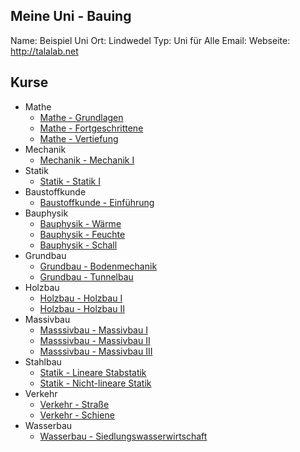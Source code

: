 Meine Uni - Bauing
---

Name: Beispiel Uni
Ort: Lindwedel
Typ: Uni für Alle
Email: 
Webseite: http://talalab.net

Kurse
---

+ Mathe
  * [Mathe - Grundlagen](https://github.com/axel-klinger/tala-tutorial/blob/master/beispiele/uni/bauing/mathe/mathe-a/kurs.md)
  * [Mathe - Fortgeschrittene](https://github.com/axel-klinger/tala-tutorial/blob/master/beispiele/uni/bauing/mathe/mathe-b/kurs.md)
  * [Mathe - Vertiefung](https://github.com/axel-klinger/tala-tutorial/blob/master/beispiele/uni/bauing/mathe/mathe-c/kurs.md)
+ Mechanik
  * [Mechanik - Mechanik I](https://github.com/axel-klinger/tala-tutorial/blob/master/beispiele/uni/bauing/mechanik/kurs.md)
+ Statik
  * [Statik - Statik I](https://github.com/axel-klinger/tala-tutorial/blob/master/beispiele/uni/bauing/statik/kurs.md)
+ Baustoffkunde
  * [Baustoffkunde - Einführung](https://github.com/axel-klinger/tala-tutorial/blob/master/beispiele/uni/bauing/baustoffkunde/kurs.md)
+ Bauphysik
  * [Bauphysik - Wärme](https://github.com/axel-klinger/tala-tutorial/blob/master/beispiele/uni/bauing/bauphysik/bauphysik-a/kurs.md)
  * [Bauphysik - Feuchte](https://github.com/axel-klinger/tala-tutorial/blob/master/beispiele/uni/bauing/bauphysik/bauphysik-b/kurs.md)
  * [Bauphysik - Schall](https://github.com/axel-klinger/tala-tutorial/blob/master/beispiele/uni/bauing/bauphysik/bauphysik-c/kurs.md)
+ Grundbau
  * [Grundbau - Bodenmechanik](https://github.com/axel-klinger/tala-tutorial/blob/master/beispiele/uni/bauing/grundbau/kurs.md)
  * [Grundbau - Tunnelbau](https://github.com/axel-klinger/tala-tutorial/blob/master/beispiele/uni/bauing/grundbau/kurs.md)
+ Holzbau
  * [Holzbau - Holzbau I](https://github.com/axel-klinger/tala-tutorial/blob/master/beispiele/uni/bauing/holzbau/kurs.md)
  * [Holzbau - Holzbau II](https://github.com/axel-klinger/tala-tutorial/blob/master/beispiele/uni/bauing/holzbau/kurs.md)
+ Massivbau
  * [Masssivbau - Massivbau I](https://github.com/axel-klinger/tala-tutorial/blob/master/beispiele/uni/bauing/massivbau/kurs.md)
  * [Masssivbau - Massivbau II](https://github.com/axel-klinger/tala-tutorial/blob/master/beispiele/uni/bauing/massivbau/kurs.md)
  * [Masssivbau - Massivbau III](https://github.com/axel-klinger/tala-tutorial/blob/master/beispiele/uni/bauing/massivbau/kurs.md)
+ Stahlbau
  * [Statik - Lineare Stabstatik](https://github.com/axel-klinger/tala-tutorial/blob/master/beispiele/uni/bauing/statik/kurs.md)
  * [Statik - Nicht-lineare Statik](https://github.com/axel-klinger/tala-tutorial/blob/master/beispiele/uni/bauing/statik/kurs.md)
+ Verkehr
  * [Verkehr - Straße](https://github.com/axel-klinger/tala-tutorial/blob/master/beispiele/uni/bauing/verkehr/strasse/kurs.md)
  * [Verkehr - Schiene](https://github.com/axel-klinger/tala-tutorial/blob/master/beispiele/uni/bauing/verkehr/schiene/kurs.md)
+ Wasserbau
  * [Wasserbau - Siedlungswasserwirtschaft](https://github.com/axel-klinger/tala-tutorial/blob/master/beispiele/uni/bauing/wasserbau/kurs.md)
